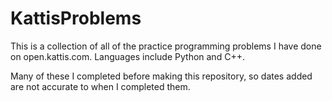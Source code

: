 # KattisProblems
This is a collection of all of the practice programming problems I have done on open.kattis.com.
Languages include Python and C++.

Many of these I completed before making this repository, so dates added are not accurate to when I completed them.

